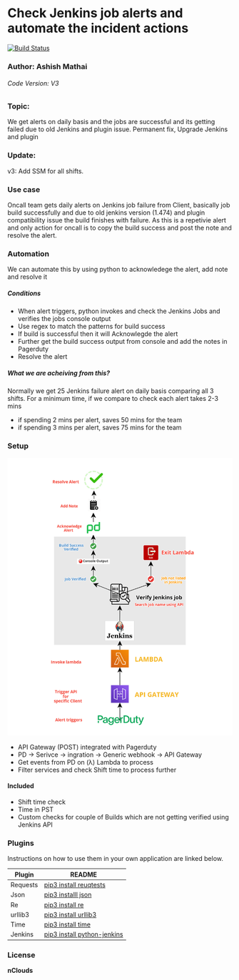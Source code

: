 # Check Jenkins job alerts and automate the incident actions
[![Build Status](https://travis-ci.org/joemccann/dillinger.svg?branch=master)](https://travis-ci.org/joemccann/dillinger)
### Author: Ashish Mathai
###### Code Version: V3
### Topic: 
We get alerts on daily basis and the jobs are successful and its getting     failed due to old Jenkins and plugin issue. Permanent fix, Upgrade Jenkins and plugin

###  Update:
v3: Add SSM for all shifts.

### Use case
Oncall team gets daily alerts on Jenkins job failure from Client, basically job build successfully and due to old jenkins version (1.474) and plugin compatibility issue the build finishes with failure.
As this is a repetivie alert and only action for oncall is to copy the build success and post the note and resolve the alert.

### Automation
We can automate this by using python to acknowledege the alert, add note and resolve it
##### Conditions
- When alert triggers, python invokes and check the Jenkins Jobs and verifies the jobs console output
- Use regex to match the patterns for build success
- If build is successful then it will Acknowlegde the alert
- Further get the build success output from console and add the notes in Pagerduty
- Resolve the alert

##### What we are acheiving from this?
Normally we get 25 Jenkins failure alert on daily basis comparing all 3 shifts.
For a minimum time, if we compare to check each alert takes 2-3 mins
- if spending 2 mins per alert, saves 50 mins for the team
- if spending 3 mins per alert, saves 75 mins for the team

### Setup 
![Diagram](./diagram.png)

- API Gateway (POST) integrated with Pagerduty
- PD -> Serivce -> ingration -> Generic webhook -> API Gateway
- Get events from PD on (λ) Lambda to process
- Filter services and check Shift time to process further

#### Included
- Shift time check
- Time in PST
- Custom checks for couple of Builds which are not getting verified using Jenkins API

### Plugins
Instructions on how to use them in your own application are linked below.

| Plugin | README |
| ------ | ------ |
| Requests | [pip3 install reuqtests][l1] |
| Json | [pip3 installl json][l2] |
| Re | [pip3 install re][l3] |
| urllib3 | [pip3 install urllib3][l4] |
| Time | [pip3 install time][l5] |
| Jenkins | [pip3 install python-jenkins][l6] |


### License
**nClouds**

   [l1]: <https://pypi.org/project/requests/>
   [l2]: <https://pypi.org/project/jsons/>
   [l3]: <https://pypi.org/project/regex/>
   [l4]: <https://pypi.org/project/urllib3/>
   [l5]: <https://pypi.org/project/time/>
   [l6]: <https://pypi.org/project/python-jenkins/>